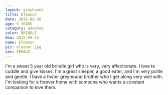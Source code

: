 ```yaml
---
layout: greyhound
title: Eleanor
date: 2015-08-26
age: 5 YEARS
category: adopted
color: BRINDLE
doa: 2015-09-13
name: Eleanor
pic: eleanor.jpg
sex: FEMALE
---
```


I'm a sweet 5 year old brindle girl who is very, very affectionate. I love to cuddle and give kisses. I'm a great sleeper, a good eater, and I'm very polite and gentle. I have a foster greyhound brother who I get along very well with. I'm looking for a forever home with someone who wants a constant companion to love them. 